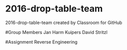 # 2016-drop-table-team
2016-drop-table-team created by Classroom for GitHub

#Group Members
Jan Harm Kuipers
David Stritzl

#Assignment
Reverse Engineering

